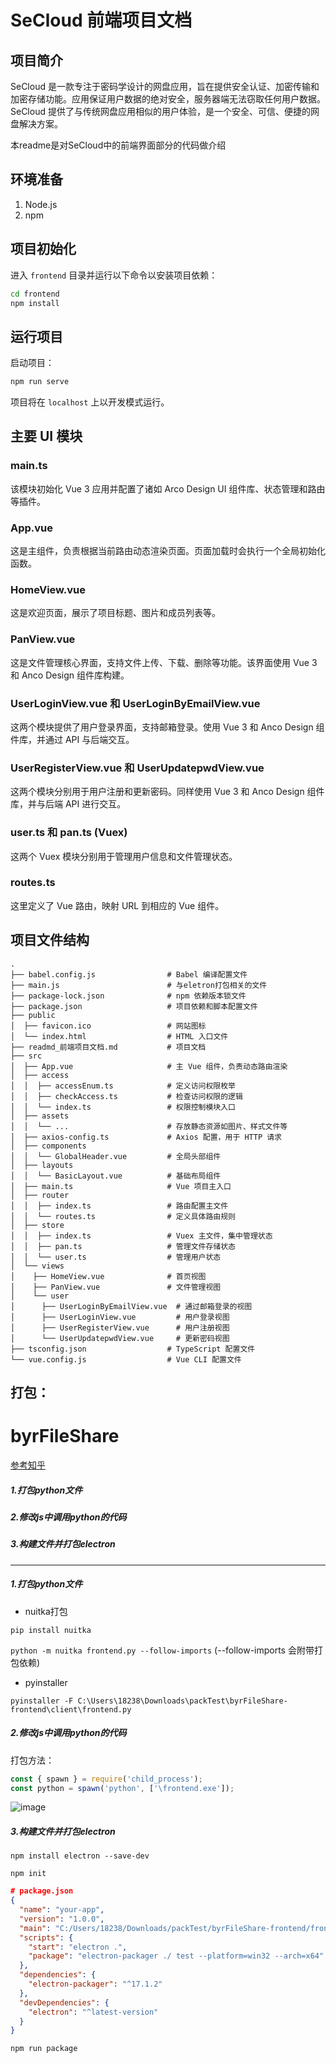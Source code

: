 # SeCloud 前端项目文档

## 项目简介

SeCloud 是一款专注于密码学设计的网盘应用，旨在提供安全认证、加密传输和加密存储功能。应用保证用户数据的绝对安全，服务器端无法窃取任何用户数据。SeCloud 提供了与传统网盘应用相似的用户体验，是一个安全、可信、便捷的网盘解决方案。

本readme是对SeCloud中的前端界面部分的代码做介绍

## 环境准备

1. Node.js
2. npm

## 项目初始化

进入 `frontend` 目录并运行以下命令以安装项目依赖：

```bash
cd frontend
npm install
```

## 运行项目

启动项目：

```bash
npm run serve
```

项目将在 `localhost` 上以开发模式运行。

## 主要 UI 模块

### main.ts

该模块初始化 Vue 3 应用并配置了诸如 Arco Design UI 组件库、状态管理和路由等插件。

### App.vue

这是主组件，负责根据当前路由动态渲染页面。页面加载时会执行一个全局初始化函数。

### HomeView.vue

这是欢迎页面，展示了项目标题、图片和成员列表等。

### PanView.vue

这是文件管理核心界面，支持文件上传、下载、删除等功能。该界面使用 Vue 3 和 Anco Design 组件库构建。

### UserLoginView.vue 和 UserLoginByEmailView.vue

这两个模块提供了用户登录界面，支持邮箱登录。使用 Vue 3 和 Anco Design 组件库，并通过 API 与后端交互。

### UserRegisterView.vue 和 UserUpdatepwdView.vue

这两个模块分别用于用户注册和更新密码。同样使用 Vue 3 和 Anco Design 组件库，并与后端 API 进行交互。

### user.ts 和 pan.ts (Vuex)

这两个 Vuex 模块分别用于管理用户信息和文件管理状态。

### routes.ts

这里定义了 Vue 路由，映射 URL 到相应的 Vue 组件。

## 项目文件结构

```
.
├── babel.config.js                # Babel 编译配置文件
├── main.js                        # 与eletron打包相关的文件
├── package-lock.json              # npm 依赖版本锁文件
├── package.json                   # 项目依赖和脚本配置文件
├── public
│  ├── favicon.ico                 # 网站图标
│  └── index.html                  # HTML 入口文件
├── readmd_前端项目文档.md           # 项目文档
├── src
│  ├── App.vue                     # 主 Vue 组件，负责动态路由渲染
│  ├── access
│  │  ├── accessEnum.ts            # 定义访问权限枚举
│  │  ├── checkAccess.ts           # 检查访问权限的逻辑
│  │  └── index.ts                 # 权限控制模块入口
│  ├── assets
│  │  └── ...                      # 存放静态资源如图片、样式文件等
│  ├── axios-config.ts             # Axios 配置，用于 HTTP 请求
│  ├── components
│  │  └── GlobalHeader.vue         # 全局头部组件
│  ├── layouts
│  │  └── BasicLayout.vue          # 基础布局组件
│  ├── main.ts                     # Vue 项目主入口
│  ├── router
│  │  ├── index.ts                 # 路由配置主文件
│  │  └── routes.ts                # 定义具体路由规则
│  ├── store
│  │  ├── index.ts                 # Vuex 主文件，集中管理状态
│  │  ├── pan.ts                   # 管理文件存储状态
│  │  └── user.ts                  # 管理用户状态
│  └── views
│    ├── HomeView.vue              # 首页视图
│    ├── PanView.vue               # 文件管理视图
│    └── user
│      ├── UserLoginByEmailView.vue  # 通过邮箱登录的视图
│      ├── UserLoginView.vue         # 用户登录视图
│      ├── UserRegisterView.vue      # 用户注册视图
│      └── UserUpdatepwdView.vue     # 更新密码视图
├── tsconfig.json                  # TypeScript 配置文件
└── vue.config.js                  # Vue CLI 配置文件

```

## 打包：

# byrFileShare



[参考知乎](https://zhuanlan.zhihu.com/p/430760821)

##### 1.打包python文件

##### 2.修改js中调用python的代码

##### 3.构建文件并打包electron

---

##### 1.打包python文件

- nuitka打包

`pip install nuitka`

`python -m nuitka frontend.py --follow-imports` (--follow-imports 会附带打包依赖)

- pyinstaller

`pyinstaller -F C:\Users\18238\Downloads\packTest\byrFileShare-frontend\client\frontend.py`

##### 2.修改js中调用python的代码

打包方法：

``` js
const { spawn } = require('child_process');
const python = spawn('python', ['\frontend.exe']);
```

![image](https://github.com/DeMoYao100/byrFileShare/assets/104621303/9d163e61-07ca-49a0-8810-381bd400fe27)


##### 3.构建文件并打包electron

`npm install electron --save-dev`

`npm init`

```json
# package.json
{
  "name": "your-app",
  "version": "1.0.0",
  "main": "C:/Users/18238/Downloads/packTest/byrFileShare-frontend/frontend/main.js",
  "scripts": {
    "start": "electron .",
    "package": "electron-packager ./ test --platform=win32 --arch=x64"
  },
  "dependencies": {
    "electron-packager": "^17.1.2"
  },
  "devDependencies": {
    "electron": "^latest-version"
  }
}

```

`npm run package`
